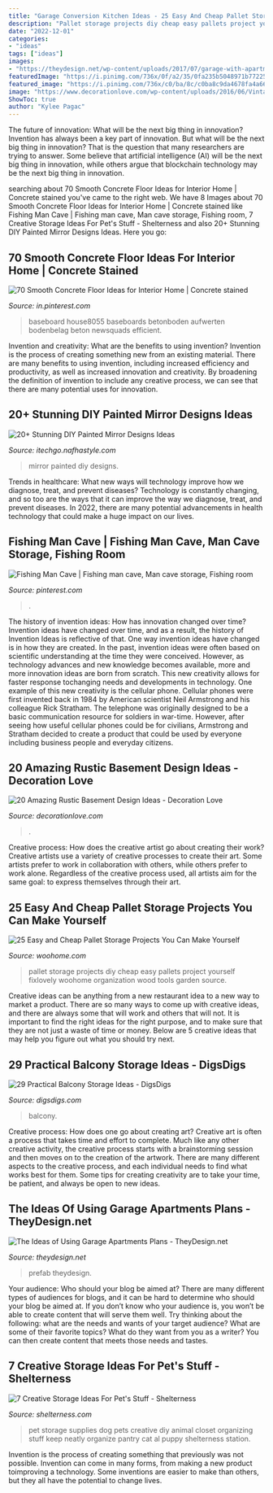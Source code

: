```yaml
---
title: "Garage Conversion Kitchen Ideas - 25 Easy And Cheap Pallet Storage Projects You Can Make Yourself"
description: "Pallet storage projects diy cheap easy pallets project yourself fixlovely woohome organization wood tools garden source"
date: "2022-12-01"
categories:
- "ideas"
tags: ["ideas"]
images:
- "https://theydesign.net/wp-content/uploads/2017/07/garage-with-apartment-plans-theydesign-throughout-garage-apartments-plans-the-ideas-of-using-garage-apartments-plans.jpg"
featuredImage: "https://i.pinimg.com/736x/0f/a2/35/0fa235b5048971b7722514897b6b2873.jpg"
featured_image: "https://i.pinimg.com/736x/c0/ba/8c/c0ba8c9da4678fa4a667874b37e9063a.jpg"
image: "https://www.decorationlove.com/wp-content/uploads/2016/06/Vintage-Rustic-Basement-Design.jpg"
ShowToc: true
author: "Kylee Pagac"
---
```



The future of innovation: What will be the next big thing in innovation?
Invention has always been a key part of innovation. But what will be the next big thing in innovation? That is the question that many researchers are trying to answer. Some believe that artificial intelligence (AI) will be the next big thing in innovation, while others argue that blockchain technology may be the next big thing in innovation.

	

		
searching about 70 Smooth Concrete Floor Ideas for Interior Home | Concrete stained you've came to the right web. We have 8 Images about 70 Smooth Concrete Floor Ideas for Interior Home | Concrete stained like Fishing Man Cave | Fishing man cave, Man cave storage, Fishing room, 7 Creative Storage Ideas For Pet&#039;s Stuff - Shelterness and also 20+ Stunning DIY Painted Mirror Designs Ideas. Here you go:
		
    
## 70 Smooth Concrete Floor Ideas For Interior Home | Concrete Stained

<img loading=lazy src="https://i.pinimg.com/736x/0f/a2/35/0fa235b5048971b7722514897b6b2873.jpg" onerror="this.onerror=null;this.src='https://tse1.mm.bing.net/th?id=OIP.t1M860LHQHtbpsAJAwPLywHaJ4&amp;pid=15.1';" alt="70 Smooth Concrete Floor Ideas for Interior Home | Concrete stained">

_Source: in.pinterest.com_

>baseboard house8055 baseboards betonboden aufwerten bodenbelag beton newsquads efficient. 

	

Invention and creativity: What are the benefits to using invention?
Invention is the process of creating something new from an existing material. There are many benefits to using invention, including increased efficiency and productivity, as well as increased innovation and creativity. By broadening the definition of invention to include any creative process, we can see that there are many potential uses for innovation.

    
## 20+ Stunning DIY Painted Mirror Designs Ideas

<img loading=lazy src="http://itechgo.com/wp-content/uploads/2018/05/22-Stunning-DIY-Painted-Mirror-Designs-Ideas-12-001.jpg" onerror="this.onerror=null;this.src='https://tse4.mm.bing.net/th?id=OIP.8XCjvK4BykN9B5GNSHB_RgHaJX&amp;pid=15.1';" alt="20+ Stunning DIY Painted Mirror Designs Ideas">

_Source: itechgo.nafhastyle.com_

>mirror painted diy designs. 

	

Trends in healthcare: What new ways will technology improve how we diagnose, treat, and prevent diseases?
Technology is constantly changing, and so too are the ways that it can improve the way we diagnose, treat, and prevent diseases. In 2022, there are many potential advancements in health technology that could make a huge impact on our lives.

    
## Fishing Man Cave | Fishing Man Cave, Man Cave Storage, Fishing Room

<img loading=lazy src="https://i.pinimg.com/736x/c0/ba/8c/c0ba8c9da4678fa4a667874b37e9063a.jpg" onerror="this.onerror=null;this.src='https://tse2.mm.bing.net/th?id=OIP.epM9_hmE2MB8Ds11qGV7dAHaLG&amp;pid=15.1';" alt="Fishing Man Cave | Fishing man cave, Man cave storage, Fishing room">

_Source: pinterest.com_

>. 

	

The history of invention ideas: How has innovation changed over time?
Invention ideas have changed over time, and as a result, the history of Invention Ideas is reflective of that. One way invention ideas have changed is in how they are created.  In the past, invention ideas were often based on scientific understanding at the time they were conceived. However, as technology advances and new knowledge becomes available, more and more innovation ideas are born from scratch. This new creativity allows for faster response tochanging needs and developments in technology.
One example of this new creativity is the cellular phone. Cellular phones were first invented back in 1984 by American scientist Neil Armstrong and his colleague Rick Stratham. The telephone was originally designed to be a basic communication resource for soldiers in war-time. However, after seeing how useful cellular phones could be for civilians, Armstrong and Stratham decided to create a product that could be used by everyone including business people and everyday citizens.

    
## 20 Amazing Rustic Basement Design Ideas - Decoration Love

<img loading=lazy src="https://www.decorationlove.com/wp-content/uploads/2016/06/Vintage-Rustic-Basement-Design.jpg" onerror="this.onerror=null;this.src='https://tse3.mm.bing.net/th?id=OIP.pcpD1RZUk6Vzo1kl4GV7sgHaLH&amp;pid=15.1';" alt="20 Amazing Rustic Basement Design Ideas - Decoration Love">

_Source: decorationlove.com_

>. 

	

Creative process: How does the creative artist go about creating their work?
Creative artists use a variety of creative processes to create their art. Some artists prefer to work in collaboration with others, while others prefer to work alone. Regardless of the creative process used, all artists aim for the same goal: to express themselves through their art.

    
## 25 Easy And Cheap Pallet Storage Projects You Can Make Yourself

<img loading=lazy src="http://www.woohome.com/wp-content/uploads/2015/07/pallet-storage-ideas-woohome-14.jpg" onerror="this.onerror=null;this.src='https://tse4.mm.bing.net/th?id=OIP.JQxzJP5e8pxr7iTfmOezwQHaNI&amp;pid=15.1';" alt="25 Easy and Cheap Pallet Storage Projects You Can Make Yourself">

_Source: woohome.com_

>pallet storage projects diy cheap easy pallets project yourself fixlovely woohome organization wood tools garden source. 

	

Creative ideas can be anything from a new restaurant idea to a new way to market a product. There are so many ways to come up with creative ideas, and there are always some that will work and others that will not. It is important to find the right ideas for the right purpose, and to make sure that they are not just a waste of time or money. Below are 5 creative ideas that may help you figure out what you should try next.

    
## 29 Practical Balcony Storage Ideas - DigsDigs

<img loading=lazy src="https://www.digsdigs.com/photos/practical-balcony-storage-ideas-29.jpg" onerror="this.onerror=null;this.src='https://tse2.mm.bing.net/th?id=OIP.wRdv3PhmuB5gjeHliy4dqgHaKU&amp;pid=15.1';" alt="29 Practical Balcony Storage Ideas - DigsDigs">

_Source: digsdigs.com_

>balcony. 

	

Creative process: How does one go about creating art?
Creative art is often a process that takes time and effort to complete. Much like any other creative activity, the creative process starts with a brainstorming session and then moves on to the creation of the artwork. There are many different aspects to the creative process, and each individual needs to find what works best for them. Some tips for creating creativity are to take your time, be patient, and always be open to new ideas.

    
## The Ideas Of Using Garage Apartments Plans - TheyDesign.net

<img loading=lazy src="https://theydesign.net/wp-content/uploads/2017/07/garage-with-apartment-plans-theydesign-throughout-garage-apartments-plans-the-ideas-of-using-garage-apartments-plans.jpg" onerror="this.onerror=null;this.src='https://tse2.mm.bing.net/th?id=OIP._q8RwCp0XDLECLsYh3V07wHaEK&amp;pid=15.1';" alt="The Ideas of Using Garage Apartments Plans - TheyDesign.net">

_Source: theydesign.net_

>prefab theydesign. 

	

Your audience: Who should your blog be aimed at?
There are many different types of audiences for blogs, and it can be hard to determine who should your blog be aimed at. If you don’t know who your audience is, you won’t be able to create content that will serve them well. Try thinking about the following: what are the needs and wants of your target audience? What are some of their favorite topics? What do they want from you as a writer? You can then create content that meets those needs and tastes.

    
## 7 Creative Storage Ideas For Pet&#039;s Stuff - Shelterness

<img loading=lazy src="http://i.shelterness.com/pet-storage-ideas-1.jpg" onerror="this.onerror=null;this.src='https://tse3.mm.bing.net/th?id=OIP.5cVhKqhcTQpGVgX8gIH9WwAAAA&amp;pid=15.1';" alt="7 Creative Storage Ideas For Pet&#039;s Stuff - Shelterness">

_Source: shelterness.com_

>pet storage supplies dog pets creative diy animal closet organizing stuff keep neatly organize pantry cat al puppy shelterness station. 

	

Invention is the process of creating something that previously was not possible. Invention can come in many forms, from making a new product toimproving a technology. Some inventions are easier to make than others, but they all have the potential to change lives.

